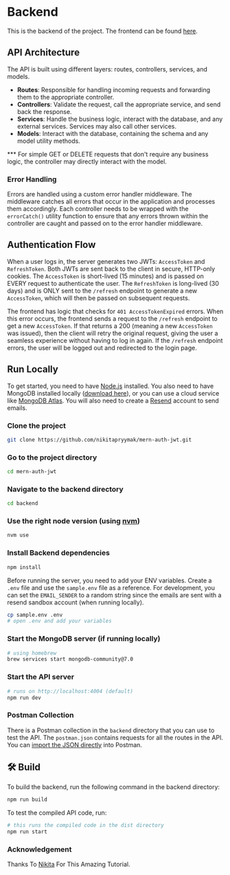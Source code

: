# Backend
This is the backend of the project. The frontend can be found [here](https://github.com/zishaxn/Auth-Project-Frontend).

## API Architecture

The API is built using different layers: routes, controllers, services, and models.

- **Routes**: Responsible for handling incoming requests and forwarding them to the appropriate controller.
- **Controllers**: Validate the request, call the appropriate service, and send back the response.
- **Services**: Handle the business logic, interact with the database, and any external services. Services may also call other services.
- **Models**: Interact with the database, containing the schema and any model utility methods.

\*\*\* For simple GET or DELETE requests that don't require any business logic, the controller may directly interact with the model.

### Error Handling

Errors are handled using a custom error handler middleware. The middleware catches all errors that occur in the application and processes them accordingly. Each controller needs to be wrapped with the `errorCatch()` utility function to ensure that any errors thrown within the controller are caught and passed on to the error handler middleware.

## Authentication Flow

When a user logs in, the server generates two JWTs: `AccessToken` and `RefreshToken`. Both JWTs are sent back to the client in secure, HTTP-only cookies. The `AccessToken` is short-lived (15 minutes) and is passed on EVERY request to authenticate the user. The `RefreshToken` is long-lived (30 days) and is ONLY sent to the `/refresh` endpoint to generate a new `AccessToken`, which will then be passed on subsequent requests.

The frontend has logic that checks for `401 AccessTokenExpired` errors. When this error occurs, the frontend sends a request to the `/refresh` endpoint to get a new `AccessToken`. If that returns a 200 (meaning a new `AccessToken` was issued), then the client will retry the original request, giving the user a seamless experience without having to log in again. If the `/refresh` endpoint errors, the user will be logged out and redirected to the login page.

## Run Locally

To get started, you need to have [Node.js](https://nodejs.org/en) installed. You also need to have MongoDB installed locally ([download here](https://www.mongodb.com/docs/manual/installation/)), or you can use a cloud service like [MongoDB Atlas](https://www.mongodb.com/atlas/database). You will also need to create a [Resend](https://resend.com) account to send emails.

### Clone the project

```bash
git clone https://github.com/nikitapryymak/mern-auth-jwt.git
```

### Go to the project directory

```bash
cd mern-auth-jwt
```

### Navigate to the backend directory

```bash
cd backend
```

### Use the right node version (using [nvm](https://github.com/nvm-sh/nvm))

```bash
nvm use
```

### Install Backend dependencies

```bash
npm install
```

Before running the server, you need to add your ENV variables. Create a `.env` file and use the `sample.env` file as a reference. For development, you can set the `EMAIL_SENDER` to a random string since the emails are sent with a resend sandbox account (when running locally).

```bash
cp sample.env .env
# open .env and add your variables
```

### Start the MongoDB server (if running locally)

```bash
# using homebrew
brew services start mongodb-community@7.0
```

### Start the API server

```bash
# runs on http://localhost:4004 (default)
npm run dev
```

### Postman Collection

There is a Postman collection in the `backend` directory that you can use to test the API. The `postman.json` contains requests for all the routes in the API. You can [import the JSON directly](https://learning.postman.com/docs/getting-started/importing-and-exporting/importing-data/#import-postman-data) into Postman.

## 🛠️ Build

To build the backend, run the following command in the backend directory:

```bash
npm run build
```

To test the compiled API code, run:

```bash
# this runs the compiled code in the dist directory
npm run start
```

### Acknowledgement
Thanks To [Nikita](https://github.com/nikitapryymak) For This Amazing Tutorial.

